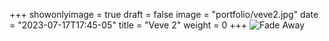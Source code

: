 +++
showonlyimage = true
draft = false
image = "portfolio/veve2.jpg"
date = "2023-07-17T17:45-05"
title = "Veve 2"
weight = 0
+++
![Fade Away](https://www.myriampitte.art/img/portfolio/veve2.jpg?raw=true)

